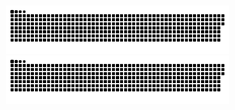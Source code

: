 ![暗色](https://raw.githubusercontent.com/TomCatV/TomCatV/output/github-contribution-grid-snake-dark.svg)
![亮色](https://raw.githubusercontent.com/TomCatV/TomCatV/output/github-contribution-grid-snake.svg)
